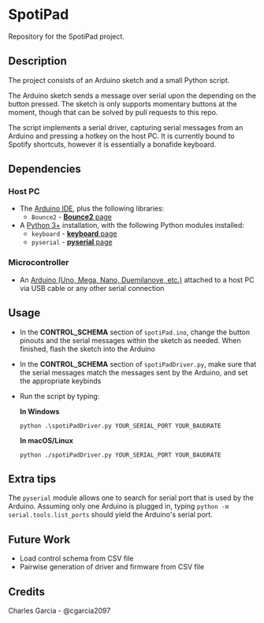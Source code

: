 # SpotiPad

Repository for the SpotiPad project.

## Description

The project consists of an Arduino sketch and a small Python script. 

The Arduino sketch sends a message over serial upon the depending on the button pressed. The sketch is only supports momentary buttons at the moment, though that can be solved by pull requests to this repo.

The script implements a serial driver, capturing serial messages from an Arduino and pressing a hotkey on the host PC. It is currently bound to Spotify shortcuts, however it is essentially a bonafide keyboard.

## Dependencies

### Host PC
- The [Arduino IDE](https://www.arduino.cc/en/main/software), plus the following libraries:
  - `Bounce2` - [**Bounce2** page](https://github.com/thomasfredericks/Bounce2)
- A [Python 3+](https://www.python.org/downloads/) installation, with the following Python modules installed:
  - `keyboard` - [**keyboard** page](https://pypi.org/project/keyboard/)
  - `pyserial` - [**pyserial** page](https://pypi.org/project/pyserial/)

### Microcontroller
- An [Arduino (Uno, Mega, Nano, Duemilanove, etc.)](https://www.arduino.cc/en/Main/Products) attached to a host PC via USB cable or any other serial connection

## Usage

- In the **CONTROL_SCHEMA** section of `spotiPad.ino`, change the button pinouts and the serial messages within the sketch as needed. When finished, flash the sketch into the Arduino 
- In the **CONTROL_SCHEMA** section of `spotiPadDriver.py`, make sure that the serial messages match the messages sent by the Arduino, and set the appropriate keybinds 
- Run the script by typing:
  
  **In Windows**

    ```python .\spotiPadDriver.py YOUR_SERIAL_PORT YOUR_BAUDRATE```

  **In macOS/Linux**

    ```python ./spotiPadDriver.py YOUR_SERIAL_PORT YOUR_BAUDRATE```

## Extra tips

The `pyserial` module allows one to search for serial port that is used by the Arduino. Assuming only one Arduino is plugged in, typing `python -m serial.tools.list_ports` should yield the Arduino's serial port.

## Future Work
- Load control schema from CSV file
- Pairwise generation of driver and firmware from CSV file

## Credits
Charles Garcia - @cgarcia2097